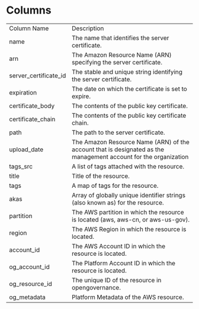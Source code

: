 # Columns  

<table>
	<tr><td>Column Name</td><td>Description</td></tr>
	<tr><td>name</td><td>The name that identifies the server certificate.</td></tr>
	<tr><td>arn</td><td>The Amazon Resource Name (ARN) specifying the server certificate.</td></tr>
	<tr><td>server_certificate_id</td><td>The stable and unique string identifying the server certificate.</td></tr>
	<tr><td>expiration</td><td>The date on which the certificate is set to expire.</td></tr>
	<tr><td>certificate_body</td><td>The contents of the public key certificate.</td></tr>
	<tr><td>certificate_chain</td><td>The contents of the public key certificate chain.</td></tr>
	<tr><td>path</td><td>The path to the server certificate.</td></tr>
	<tr><td>upload_date</td><td>The Amazon Resource Name (ARN) of the account that is designated as the management account for the organization</td></tr>
	<tr><td>tags_src</td><td>A list of tags attached with the resource.</td></tr>
	<tr><td>title</td><td>Title of the resource.</td></tr>
	<tr><td>tags</td><td>A map of tags for the resource.</td></tr>
	<tr><td>akas</td><td>Array of globally unique identifier strings (also known as) for the resource.</td></tr>
	<tr><td>partition</td><td>The AWS partition in which the resource is located (aws, aws-cn, or aws-us-gov).</td></tr>
	<tr><td>region</td><td>The AWS Region in which the resource is located.</td></tr>
	<tr><td>account_id</td><td>The AWS Account ID in which the resource is located.</td></tr>
	<tr><td>og_account_id</td><td>The Platform Account ID in which the resource is located.</td></tr>
	<tr><td>og_resource_id</td><td>The unique ID of the resource in opengovernance.</td></tr>
	<tr><td>og_metadata</td><td>Platform Metadata of the AWS resource.</td></tr>
</table>
